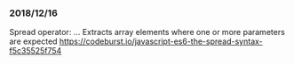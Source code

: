 ### 2018/12/16

Spread operator: ...
Extracts array elements where one or more parameters are expected
https://codeburst.io/javascript-es6-the-spread-syntax-f5c35525f754

